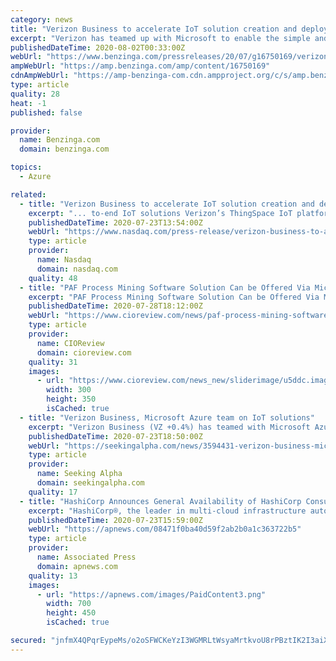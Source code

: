 ```yaml
---
category: news
title: "Verizon Business to accelerate IoT solution creation and deployment with Microsoft Azure"
excerpt: "Verizon has teamed up with Microsoft to enable the simple and quick creation and deployment of complete end-to-end IoT solutions Verizon's ThingSpace"
publishedDateTime: 2020-08-02T00:33:00Z
webUrl: "https://www.benzinga.com/pressreleases/20/07/g16750169/verizon-business-to-accelerate-iot-solution-creation-and-deployment-with-microsoft-azure"
ampWebUrl: "https://amp.benzinga.com/amp/content/16750169"
cdnAmpWebUrl: "https://amp-benzinga-com.cdn.ampproject.org/c/s/amp.benzinga.com/amp/content/16750169"
type: article
quality: 28
heat: -1
published: false

provider:
  name: Benzinga.com
  domain: benzinga.com

topics:
  - Azure

related:
  - title: "Verizon Business to accelerate IoT solution creation and deployment with Microsoft Azure"
    excerpt: "... to-end IoT solutions Verizon’s ThingSpace IoT platform and 5G/LTE network connectivity have been integrated with Microsoft Azure IoT Central to accelerate time-to-market and save significant costs for IoT solutions Cognizant is the first company to ..."
    publishedDateTime: 2020-07-23T13:54:00Z
    webUrl: "https://www.nasdaq.com/press-release/verizon-business-to-accelerate-iot-solution-creation-and-deployment-with-microsoft"
    type: article
    provider:
      name: Nasdaq
      domain: nasdaq.com
    quality: 48
  - title: "PAF Process Mining Software Solution Can be Offered Via Microsoft Azure Marketplace"
    excerpt: "PAF Process Mining Software Solution Can be Offered Via Microsoft Azure Marketplace By CIOReview - Process Analytics Factory (PAF) announced today that its flagship Process Mining solution, PAFnow, is a certified"
    publishedDateTime: 2020-07-28T18:12:00Z
    webUrl: "https://www.cioreview.com/news/paf-process-mining-software-solution-can-be-offered-via-microsoft-azure-marketplace-nid-31696-cid-20.html"
    type: article
    provider:
      name: CIOReview
      domain: cioreview.com
    quality: 31
    images:
      - url: "https://www.cioreview.com/news_new/sliderimage/u5ddc.image300x350126564.jpg"
        width: 300
        height: 350
        isCached: true
  - title: "Verizon Business, Microsoft Azure team on IoT solutions"
    excerpt: "Verizon Business (VZ +0.4%) has teamed with Microsoft Azure (MSFT -4.1%) in order to speed and simplify deployment of Internet of Things solutions."
    publishedDateTime: 2020-07-23T18:50:00Z
    webUrl: "https://seekingalpha.com/news/3594431-verizon-business-microsoft-azure-team-on-iot-solutions"
    type: article
    provider:
      name: Seeking Alpha
      domain: seekingalpha.com
    quality: 17
  - title: "HashiCorp Announces General Availability of HashiCorp Consul Service on Microsoft Azure in Collaboration with Microsoft"
    excerpt: "HashiCorp®, the leader in multi-cloud infrastructure automation software, today announced the general availability of HashiCorp Consul Service (HCS) on Microsoft Azure. HashiCorp Consul® is a multi-cloud service networking platform to automate network configurations,"
    publishedDateTime: 2020-07-23T15:59:00Z
    webUrl: "https://apnews.com/08471f0ba40d59f2ab2b0a1c363722b5"
    type: article
    provider:
      name: Associated Press
      domain: apnews.com
    quality: 13
    images:
      - url: "https://apnews.com/images/PaidContent3.png"
        width: 700
        height: 450
        isCached: true

secured: "jnfmX4QPqrEypeMs/o2oSFWCKeYzI3WGMRLtWsyaMrtkvoU8rPBztIK2I3aiXq2RVx6UVdIR0R0PSXIbROZ2g4iQPuoqs23ukmKFPXsRvjuDhhXtT5nZCn58RSZhuINMykOzdJmhnH55ujNO0wB80Xp2xFHh+i0DrFkWUfwsSPaw8XsIddDAO0geAbC0jfYTAJA4tX18snwhjrCtH6SB/AKwVgVgrtSv8t/g3AXvXev0oarPBFiv4urJPfksvJfkjakV+VQHbmFaW7YUnNDkUCM2J2JhLT4J4aGOEVstRAVe1onWz/6B/RqcYT9mcDMrK6Dx713lHxJtUzOwwA2TTw==;QP7aC1r1Xe+z2iU9MkK8rw=="
---
```


